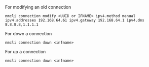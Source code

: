 For modifying an old connection

```
nmcli connection modify <UUID or IFNAME> ipv4.method manual ipv4.addresses 192.168.64.61 ipv4.gateway 192.168.64.1 ipv4.dns 8.8.8.8,1.1.1.1
```

For down a connection
```
nmcli connection down <infname>
```
For up a connection
```
nmcli connection down <infname>
```
